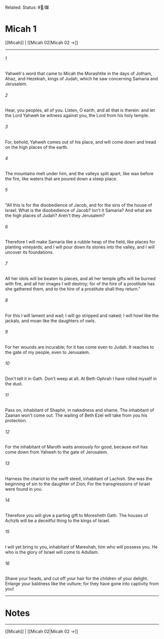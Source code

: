 Related:
Status: #📖/🟥
# Micah 1

[[Micah]] | [[Micah 02|Micah 02 →]]
***



###### 1 
Yahweh's word that came to Micah the Morashtite in the days of Jotham, Ahaz, and Hezekiah, kings of Judah, which he saw concerning Samaria and Jerusalem. 

###### 2 
Hear, you peoples, all of you. Listen, O earth, and all that is therein: and let the Lord Yahweh be witness against you, the Lord from his holy temple. 

###### 3 
For, behold, Yahweh comes out of his place, and will come down and tread on the high places of the earth. 

###### 4 
The mountains melt under him, and the valleys split apart, like wax before the fire, like waters that are poured down a steep place. 

###### 5 
"All this is for the disobedience of Jacob, and for the sins of the house of Israel. What is the disobedience of Jacob? Isn't it Samaria? And what are the high places of Judah? Aren't they Jerusalem? 

###### 6 
Therefore I will make Samaria like a rubble heap of the field, like places for planting vineyards; and I will pour down its stones into the valley, and I will uncover its foundations. 

###### 7 
All her idols will be beaten to pieces, and all her temple gifts will be burned with fire, and all her images I will destroy; for of the hire of a prostitute has she gathered them, and to the hire of a prostitute shall they return." 

###### 8 
For this I will lament and wail; I will go stripped and naked; I will howl like the jackals, and moan like the daughters of owls. 

###### 9 
For her wounds are incurable; for it has come even to Judah. It reaches to the gate of my people, even to Jerusalem. 

###### 10 
Don't tell it in Gath. Don't weep at all. At Beth Ophrah I have rolled myself in the dust. 

###### 11 
Pass on, inhabitant of Shaphir, in nakedness and shame. The inhabitant of Zaanan won't come out. The wailing of Beth Ezel will take from you his protection. 

###### 12 
For the inhabitant of Maroth waits anxiously for good, because evil has come down from Yahweh to the gate of Jerusalem. 

###### 13 
Harness the chariot to the swift steed, inhabitant of Lachish. She was the beginning of sin to the daughter of Zion; For the transgressions of Israel were found in you. 

###### 14 
Therefore you will give a parting gift to Moresheth Gath. The houses of Achzib will be a deceitful thing to the kings of Israel. 

###### 15 
I will yet bring to you, inhabitant of Mareshah, him who will possess you. He who is the glory of Israel will come to Adullam. 

###### 16 
Shave your heads, and cut off your hair for the children of your delight. Enlarge your baldness like the vulture; for they have gone into captivity from you!

---
# Notes


***
[[Micah]] | [[Micah 02|Micah 02 →]]
